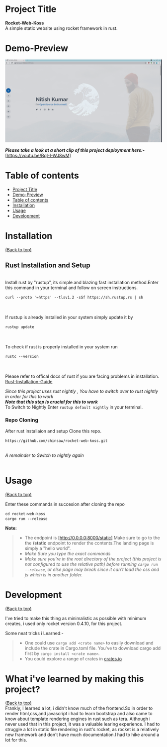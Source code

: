 # Project Title #
**Rocket-Web-Koss**
<br />A simple static website using rocket framework in rust.

# Demo-Preview

![alt text](https://github.com/chinsaw/rocket-web-koss/blob/master/clip_mod_1.png?raw=true)

***Please take a look at a short clip of this project deployment here:-*** [https://youtu.be/BqI-l-WJ8wM]

# Table of contents

- [Project Title](#project-title)
- [Demo-Preview](#demo-preview)
- [Table of contents](#table-of-contents)
- [Installation](#installation)
- [Usage](#usage)
- [Development](#development)

# Installation
[(Back to top)](#table-of-contents)

## Rust Installation and Setup ##
<br />Install rust by "rustup", its simple and blazing fast installation method.Enter this command in your terminal and
follow on screen instructions.
<br />

```
curl --proto '=https' --tlsv1.2 -sSf https://sh.rustup.rs | sh
```
<br /><br /> If rustup is already installed in your system simply update it by 
<br />
```
rustup update
```
<br /><br /> To check if rust is properly installed in your system run
<br />
```
rustc --version
```
<br /><br />
Please refer to offical docs of rust if you are facing problems in installation.
[Rust-Installation-Guide](https://www.rust-lang.org/tools/install)

*Since this project uses rust nightly , You have to switch over to rust nightly in order for this to work*
<br />*__Note that this step is crucial for this to work__*
<br /> To Switch to Nightly Enter ```rustup default nightly``` in your terminal.

### Repo Cloning ###

After rust installaion and setup Clone this repo.
<br />
```
https://github.com/chinsaw/rocket-web-koss.git
```
<br />*A remainder to Switch to nightly again*
<br /><br />



# Usage
[(Back to top)](#table-of-contents)

Enter these commands in succesion after cloning the repo
```
cd rocket-web-koss
cargo run --release

```


**Note:**
> - The endpoint is [http://0.0.0.0:8000/static] Make sure to go to the the **/static** endpoint to render the contents.The landing page is simply a "hello world".
> - *Make Sure you type the exact commands*
> - *Make sure you're in the root directory of the project (this project is not configured to use the relative path) before running `cargo run --release`, or else page may break since it can't load the css and js which is in another folder.*

# Development
[(Back to top)](#table-of-contents)

I've tried to make this thing as minimalistic as possible with minimum creates, i used only rocket version 0.4.10, for this project.

Some neat tricks i Learned:-
> - One could use `cargo add <crate name>` to easily download and include the crate in Cargo.toml file.
  You've to download cargo add first by `cargo install <crate name>`.
> - You could explore a range of crates in [crates.io](crates.io)

# What i've learned by making this project?
[(Back to top)](#table-of-contents)
</br>
Frankly, I learned a lot, i didn't know much of the frontend.So in order to render html,css,and javascript i had to learn bootstrap and also came to know about 
template rendering engines in rust such as tera. Although i never used that in this project, it was a valuable learing experience.
I had to struggle a lot in static file rendering in rust's rocket, as rocket is a relatively new framework and don't have much documentation.I had to hike around a lot for this.




